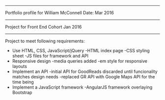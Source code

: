 --------------------------------

Portfolio profile for William McConnell
Date: Mar 2016

--------------------------------

Project  for <codelouisville>
Front End Cohort
Jan 2016

--------------------------------

Project to meet following requirements:

*  Use HTML, CSS, JavaScript/jQuery
		-HTML index page
		-CSS styling sheet
		-JS files for framework and API
*  Responsive design
		-media queries added
		-em style for responsive layouts
*  Implement an API
		-initial API for GoodReads discarded until funcionality matches design needs
		-replaced GR API with Google Maps API for the time being
*  Implement a JavaScript framework
		-AngularJS framework overlaying Bootstrap


